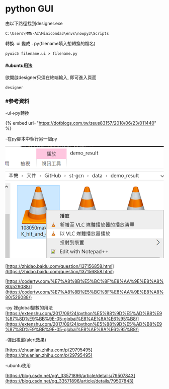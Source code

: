 # python GUI

由以下路徑找到designer.exe

```text
C:\Users\MMN-AI\Miniconda3\envs\nowpy3\Scripts
```

轉換. ui 變成 . py\(filename填入想轉換的檔名\)

```text
pyuic5 filename.ui > filename.py
```

#### \#ubuntu用法

欲開啟designer只須在終端輸入, 即可進入頁面

```text
designer
```

### \#參考資料

-ui-&gt;py轉換

{% embed url="https://dotblogs.com.tw/zeus83157/2018/06/23/011440" %}

-在py腳本中執行另一個py

![](.gitbook/assets/image%20%2831%29.png)

[https://zhidao.baidu.com/question/137156858.html](https://zhidao.baidu.com/question/137156858.html)

[https://codertw.com/%E7%A8%8B%E5%BC%8F%E8%AA%9E%E8%A8%80/529088/](https://codertw.com/%E7%A8%8B%E5%BC%8F%E8%AA%9E%E8%A8%80/529088/)

-py 裡global變數的用法[https://extenshu.com/2017/09/24/python%E5%88%9D%E5%AD%B8%E9%87%8D%E9%BB%9E-05-global%E8%AE%8A%E6%95%B8/](https://extenshu.com/2017/09/24/python%E5%88%9D%E5%AD%B8%E9%87%8D%E9%BB%9E-05-global%E8%AE%8A%E6%95%B8/)

-彈出視窗\(alert效果\)

[https://zhuanlan.zhihu.com/p/29795495](https://zhuanlan.zhihu.com/p/29795495)

-ubuntu使用

[https://blog.csdn.net/qq\_33571896/article/details/79507843](https://blog.csdn.net/qq_33571896/article/details/79507843)

